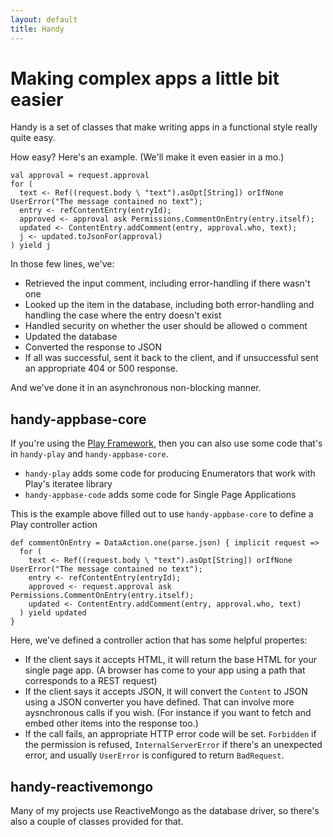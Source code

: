 ```yaml
---
layout: default
title: Handy
---
```


# Making complex apps a little bit easier

<p class="lead">
Handy is a set of classes that make writing apps in a functional style really quite easy.
</p>

How easy?  Here's an example.  (We'll make it even easier in a mo.)

    val approval = request.approval
    for (
      text <- Ref((request.body \ "text").asOpt[String]) orIfNone UserError("The message contained no text");
      entry <- refContentEntry(entryId);
      approved <- approval ask Permissions.CommentOnEntry(entry.itself);
      updated <- ContentEntry.addComment(entry, approval.who, text);
      j <- updated.toJsonFor(approval)
    ) yield j

In those few lines, we've:

* Retrieved the input comment, including error-handling if there wasn't one
* Looked up the item in the database, including both error-handling and handling the case where the entry doesn't exist
* Handled security on whether the user should be allowed o comment
* Updated the database
* Converted the response to JSON
* If all was successful, sent it back to the client, and if unsuccessful sent an appropriate 404 or 500 response.

And we've done it in an asynchronous non-blocking manner.

## handy-appbase-core

If you're using the [Play Framework](http://playframework.com), then you can also use some code that's in `handy-play` and `handy-appbase-core`.  

* `handy-play` adds some code for producing Enumerators that work with Play's iteratee library
* `handy-appbase-code` adds some code for Single Page Applications

This is the example above filled out to use `handy-appbase-core` to define a Play controller action

    def commentOnEntry = DataAction.one(parse.json) { implicit request =>
      for (
        text <- Ref((request.body \ "text").asOpt[String]) orIfNone UserError("The message contained no text");
        entry <- refContentEntry(entryId);
        approved <- request.approval ask Permissions.CommentOnEntry(entry.itself);
        updated <- ContentEntry.addComment(entry, approval.who, text)
      ) yield updated
    }

Here, we've defined a controller action that has some helpful propertes:

* If the client says it accepts HTML, it will return the base HTML for your single page app.  (A browser has come to your app using a path that corresponds to a REST request)
* If the client says it accepts JSON, it will convert the `Content` to JSON using a JSON converter you have defined. That can involve more aysnchronous calls if you wish.  (For instance if you want to fetch and embed other items into the response too.)
* If the call fails, an appropriate HTTP error code will be set. `Forbidden` if the permission is refused, `InternalServerError` if there's an unexpected error, and usually `UserError` is configured to return `BadRequest`.

## handy-reactivemongo

Many of my projects use ReactiveMongo as the database driver, so there's also a couple of classes provided for that.



